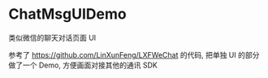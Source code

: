 # ChatMsgUIDemo

类似微信的聊天对话页面 UI

参考了 https://github.com/LinXunFeng/LXFWeChat 的代码, 把单独 UI 的部分做了一个 Demo, 方便画面对接其他的通讯 SDK
